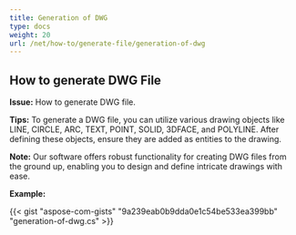 ```yaml
---
title: Generation of DWG
type: docs
weight: 20
url: /net/how-to/generate-file/generation-of-dwg
---
```


## **How to generate DWG File**

**Issue:** How to generate DWG file.

**Tips:** To generate a DWG file, you can utilize various drawing objects like LINE, CIRCLE, ARC, TEXT, POINT, SOLID, 3DFACE, and POLYLINE. After defining these objects, ensure they are added as entities to the drawing.

**Note:** Our software offers robust functionality for creating DWG files from the ground up, enabling you to design and define intricate drawings with ease.

**Example:**

{{< gist "aspose-com-gists" "9a239eab0b9dda0e1c54be533ea399bb" "generation-of-dwg.cs" >}}